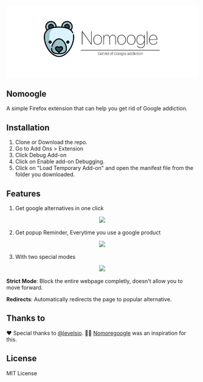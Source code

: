 ![](img/Nomoogle-Banner.png)


## Nomoogle
 A simple Firefox extension that can help you get rid of Google addiction.

## Installation
1. Clone or Download the repo.
2. Go to Add Ons > Extension 
3. Click Debug Add-on
4. Click on Enable add-on Debugging.
5. Click on "Load Temporary Add-on" and open the manifest file from the folder you downloaded.

## Features

1. Get google alternatives in one click

<div align="center">
    <img src="https://i.imgur.com/nLTNIsC.png">
</div>

	
2. Get popup Reminder, Everytime you use a google product

<div align="center">
    <img src="https://media.giphy.com/media/35HW3hYhZns3Xs0i3G/giphy.gif">
</div>

3. With two special modes 

<div align="center">
    <img src="https://i.imgur.com/k3EGWe6.png">
</div>

 
 **Strict Mode**: Block the entire webpage completly, doesn't allow you to move forward.

 **Redirects**: Automatically redirects the page to popular alternative.

 ## Thanks to
 ❤️ Special thanks to [@levelsio](https://twitter.com/levelsio). 🙅‍♀️ [Nomoregoogle](nomoregoogle.com) was an inspiration for this.

 ## License
 MIT License



